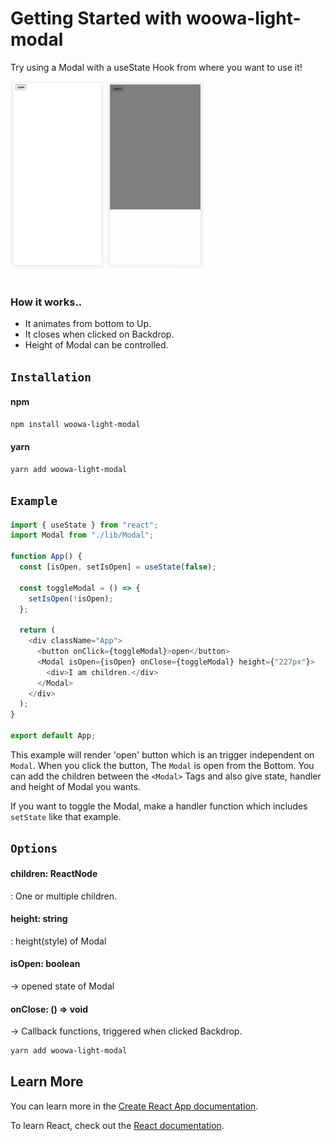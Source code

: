 # Getting Started with woowa-light-modal

Try using a Modal with a useState Hook from where you want to use it!

<div>
<img src="./src/lib/assets/modal-close.png" width="150px" height="300px">
<img src="./src/lib/assets/modal-open.png" width="155px" height="300px">
</div>


<br/>

### How it works..

- It animates from bottom to Up.
- It closes when clicked on Backdrop.
- Height of Modal can be controlled.

## `Installation`

#### npm

```bash
npm install woowa-light-modal
```

#### yarn

```bash
yarn add woowa-light-modal
```

## `Example`

```javascript
import { useState } from "react";
import Modal from "./lib/Modal";

function App() {
  const [isOpen, setIsOpen] = useState(false);

  const toggleModal = () => {
    setIsOpen(!isOpen);
  };

  return (
    <div className="App">
      <button onClick={toggleModal}>open</button>
      <Modal isOpen={isOpen} onClose={toggleModal} height={"227px"}>
        <div>I am children.</div>
      </Modal>
    </div>
  );
}

export default App;
```

This example will render 'open' button which is an trigger independent on `Modal`. When you click the button, The `Modal` is open from the Bottom. You can add the children between the `<Modal>` Tags and also give state, handler and height of Modal you wants.

If you want to toggle the Modal, make a handler function which includes `setState` like that example.

## `Options`

#### children: ReactNode

: One or multiple children.

#### height: string

: height(style) of Modal

#### isOpen: boolean

-> opened state of Modal

#### onClose: () => void

-> Callback functions, triggered when clicked Backdrop.

```bash
yarn add woowa-light-modal
```

## Learn More

You can learn more in the [Create React App documentation](https://facebook.github.io/create-react-app/docs/getting-started).

To learn React, check out the [React documentation](https://reactjs.org/).
